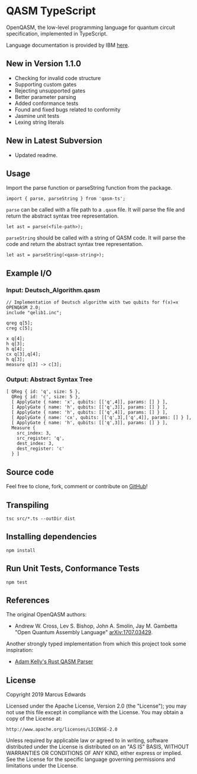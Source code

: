 # QASM TypeScript

OpenQASM, the low-level programming language for quantum circuit specification, implemented in TypeScript.

Language documentation is provided by IBM [here](https://github.com/Qiskit/openqasm/blob/master/spec/qasm2.rst).

## New in Version 1.1.0

- Checking for invalid code structure
- Supporting custom gates
- Rejecting unsupported gates
- Better parameter parsing
- Added conformance tests
- Found and fixed bugs related to conformity
- Jasmine unit tests
- Lexing string literals

## New in Latest Subversion

- Updated readme.

## Usage

Import the parse function or parseString function from the package.

```
import { parse, parseString } from 'qasm-ts';
```

`parse` can be called with a file path to a `.qasm` file. It will parse the file and return the abstract syntax tree representation.

```
let ast = parse(<file-path>);
```

`parseString` should be called with a string of QASM code. It will parse the code and return the abstract syntax tree representation.

```
let ast = parseString(<qasm-string>);
```

## Example I/O

### Input: Deutsch_Algorithm.qasm

```
// Implementation of Deutsch algorithm with two qubits for f(x)=x
OPENQASM 2.0;
include "qelib1.inc";

qreg q[5];
creg c[5];

x q[4];
h q[3];
h q[4];
cx q[3],q[4];
h q[3];
measure q[3] -> c[3];
```

### Output: Abstract Syntax Tree

```
[ QReg { id: 'q', size: 5 },
  QReg { id: 'c', size: 5 },
  [ ApplyGate { name: 'x', qubits: [['q',4]], params: [] } ],
  [ ApplyGate { name: 'h', qubits: [['q',3]], params: [] } ],
  [ ApplyGate { name: 'h', qubits: [['q',4]], params: [] } ],
  [ ApplyGate { name: 'cx', qubits: [['q',3],['q',4]], params: [] } ],
  [ ApplyGate { name: 'h', qubits: [['q',3]], params: [] } ],
  Measure {
    src_index: 3,
    src_register: 'q',
    dest_index: 3,
    dest_register: 'c' 
  } ]
```

## Source code

Feel free to clone, fork, comment or contribute on [GitHub](https://github.com/comp-phys-marc/qasm-ts)!

## Transpiling

```
tsc src/*.ts --outDir dist
```

## Installing dependencies

```
npm install
```

## Run Unit Tests, Conformance Tests

```
npm test
```

## References

The original OpenQASM authors:

- Andrew W. Cross, Lev S. Bishop, John A. Smolin, Jay M. Gambetta "Open Quantum Assembly Language" [arXiv:1707.03429](http://web.archive.org/web/20210121114036/https://arxiv.org/abs/1707.03429).

Another strongly typed implementation from which this project took some inspiration:

- [Adam Kelly's Rust QASM Parser](https://github.com/libtangle/qasm-rust) 

## License

Copyright 2019 Marcus Edwards

Licensed under the Apache License, Version 2.0 (the "License"); you may not use this file except in compliance with the License. You may obtain a copy of the License at:

```
http://www.apache.org/licenses/LICENSE-2.0
```

Unless required by applicable law or agreed to in writing, software distributed under the License is distributed on an "AS IS" BASIS, WITHOUT WARRANTIES OR CONDITIONS OF ANY KIND, either express or implied. See the License for the specific language governing permissions and limitations under the License.